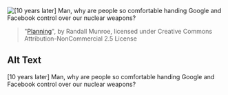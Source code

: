 ![\[10 years later\] Man, why are people so comfortable handing Google and Facebook control over our nuclear weapons?](https://imgs.xkcd.com/comics/planning.png)
> "[Planning](https://xkcd.com/1539/)", by Randall Munroe, licensed under Creative Commons Attribution-NonCommercial 2.5 License

## Alt Text
\[10 years later\] Man, why are people so comfortable handing Google and Facebook control over our nuclear weapons?
